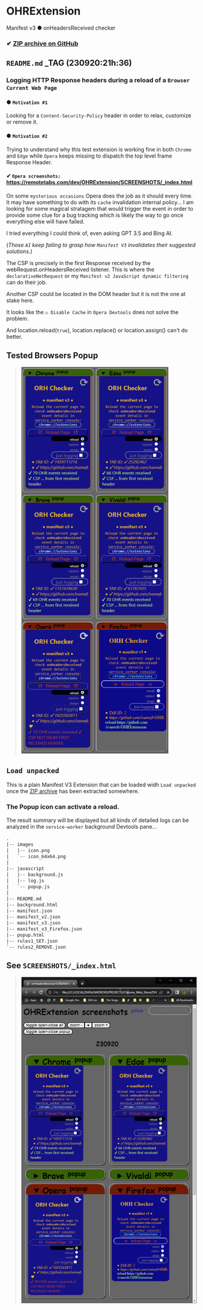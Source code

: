 # OHRExtension
 Manifest v3 ● onHeadersReceived checker

### ✔ [ZIP archive on GitHub](../../archive/master.zip)

## `README.md` _TAG (230920:21h:36)

### Logging HTTP Response headers during a reload of a `Browser Current Web Page`

#### ● `Motivation #1`
Looking for a `Content-Security-Policy` header in order to relax, customize or remove it.

#### ● `Motivation #2`
Trying to understand why this test extension is working fine in both `Chrome` and `Edge`
while `Opera` keeps missing to dispatch the top level frame Response Header.

#### ✔ `Opera screenshots:` https://remotetabs.com/dev/OHRExtension/SCREENSHOTS/_index.html

On some `mysterious occasions` Opera does the job as it should every time.
It may have something to do with its `cache` invalidation internal policy...
I am looking for some magical stratagem that would trigger the event
in order to provide some clue for a bug tracking which is likely the way to go once
everything else will have failed.

I tried everything I could think of, even asking GPT 3.5 and Bing AI.

(*Those `AI` keep failing to grasp how `Manifest V3` invalidates their suggested solutions.)*

The CSP is precisely in the first Response received by the webRequest.onHeadersReceived listener.
This is where the `declarativeNetRequest` or my `Manifest v2 JavaScript dynamic filtering`
can do their job.

Another CSP could be located in the DOM header but it is not the one at stake here.

It looks like the `☑ Disable Cache` in `Opera Devtools`  does not solve the problem.

And location.reload(`true`), location.replace() or location.assign() can't do better.

<!-- BROWSERS_popup {{{-->

## Tested Browsers Popup

> ![Browsers Popup](/SCREENSHOTS/BROWSERS_popup.png)

<!--}}}-->

## `Load unpacked`

This is a plain Manifest V3 Extension that can be loaded widh `Load unpacked` once the
[ZIP archive](../../archive/master.zip) has been extracted somewhere.

### The Popup icon can activate a reload.

The result summary will be displayed but all kinds of detailed logs can be analyzed
in the `service-worker` background Devtools pane...

<!--
}!!tree --dirsfirst    | sed -e 's/^/    /'
-->
    .
    |-- images
    |   |-- icon.png
    |   `-- icon_64x64.png
    |
    |-- javascript
    |   |-- background.js
    |   |-- log.js
    |   `-- popup.js
    |
    |-- README.md
    |-- background.html
    |-- manifest.json
    |-- manifest_v2.json
    |-- manifest_v3.json
    |-- manifest_v3_Firefox.json
    |-- popup.html
    |-- rules1_SET.json
    `-- rules2_REMOVE.json
    

<!-- SCREENSHOTS {{{-->

## See `SCREENSHOTS/_index.html`

> ![SCREENSHOTS](/SCREENSHOTS/_index.png)

<!--}}}-->
    
```

